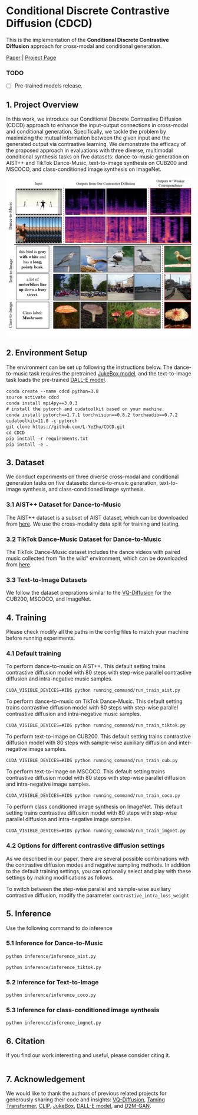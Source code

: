 # Conditional Discrete Contrastive Diffusion (CDCD)
 This is the implementation of the **Conditional Discrete Contrastive Diffusion** approach for cross-modal and conditional generation.

 [Paper]() | [Project Page]()


 ### TODO
 - [ ] Pre-trained models release.
 <!-- - [ ] I will summarize some training techniques and include them in the QA sections. -->


 ## 1. Project Overview
 In this work, we introduce our Conditional Discrete Contrastive Diffusion (CDCD) approach to enhance the input-output connections in cross-modal and conditional generation. 
 Specifically, we tackle the problem by maximizing the mutual information between the given input and the generated output via contrastive learning.
 We demonstrate the efficacy of the proposed approach in evaluations with three diverse, multimodal conditional synthesis tasks on five datasets: dance-to-music generation on AIST++ and TikTok Dance-Music, text-to-image synthesis on CUB200 and MSCOCO, and class-conditioned image synthesis on ImageNet.

 <p align="center">
    <img src="assets/teaser.png" width="550">

## 2. Environment Setup
The environment can be set up following the instructions below.
The dance-to-music task requires the pretrained [JukeBox model](https://github.com/openai/jukebox), and the text-to-image task loads the pre-trained [DALL-E model](https://github.com/openai/DALL-E).

```
conda create --name cdcd python=3.8
source activate cdcd
conda install mpi4py==3.0.3
# install the pytorch and cudatoolkit based on your machine.
conda install pytorch==1.7.1 torchvision==0.8.2 torchaudio==0.7.2 cudatoolkit=11.0 -c pytorch
git clone https://github.com/L-YeZhu/CDCD.git
cd CDCD
pip install -r requirements.txt
pip install -e .
```


## 3. Dataset
We conduct experiments on three diverse cross-modal and conditional generation tasks on five datasets: dance-to-music generation, text-to-image synthesis, and class-conditioned image synthesis.

### 3.1 AIST++ Dataset for Dance-to-Music
The AIST++ dataset is a subset of AIST dataset, which can be downloaded from [here](https://google.github.io/aistplusplus_dataset/download.html). We use the cross-modality data split for training and testing. 

### 3.2 TikTok Dance-Music Dataset for Dance-to-Music
The TikTok Dance-Music dataset includes the dance videos with paired music collected from "in the wild" environment, which can be downloaded from [here](https://github.com/L-YeZhu/D2M-GAN).

### 3.3 Text-to-Image Datasets
We follow the dataset preprations similar to the [VQ-Diffusion](https://github.com/cientgu/VQ-Diffusion) for the CUB200, MSCOCO, and ImageNet.



## 4. Training

Please check modify all the paths in the config files to match your machine before running experiments.


### 4.1 Default training
To perform dance-to-music on AIST++. This default setting trains contrastive diffusion model with 80 steps with step-wise parallel contrastive diffusion and intra-negative music samples.

```
CUDA_VISIBLE_DEVICES=#IDS python running_command/run_train_aist.py 
```

To perform dance-to-music on TikTok Dance-Music. This default setting trains contrastive diffusion model with 80 steps with step-wise parallel contrastive diffusion and intra-negative music samples.

```
CUDA_VISIBLE_DEVICES=#IDS python running_command/run_train_tiktok.py 
```

To perform text-to-image on CUB200. This default setting trains contrastive diffusion model with 80 steps with sample-wise auxiliary diffusion and inter-negative image samples.

```
CUDA_VISIBLE_DEVICES=#IDS python running_command/run_train_cub.py 
```

To perform text-to-image on MSCOCO. This default setting trains contrastive diffusion model with 80 steps with step-wise parallel diffusion and intra-negative image samples.

```
CUDA_VISIBLE_DEVICES=#IDS python running_command/run_train_coco.py 
```

To perform class conditioned image synthesis on ImageNet. This default setting trains contrastive diffusion model with 80 steps with step-wise parallel diffusion and intra-negative image samples.

```
CUDA_VISIBLE_DEVICES=#IDS python running_command/run_train_imgnet.py 
```

### 4.2 Options for different contrastive diffusion settings
As we described in our paper, there are several possible combinations with the contrastive diffusion modes and negative sampling methods. In addition to the default training settings, you can optionally select and play with these settings by making modifications as follows.

To switch between the step-wise parallel and sample-wise auxiliary contrastive diffusion, modify the parameter ```contrastive_intra_loss_weight ```



## 5. Inference

Use the following command to do inference

### 5.1 Inference for Dance-to-Music

```
python inference/inference_aist.py
```

```
python inference/inference_tiktok.py
```

### 5.2 Inference for Text-to-Image

```
python inference/inference_coco.py
```

### 5.3 Inference for class-conditioned image synthesis

```
python inference/inference_imgnet.py
```


## 6. Citation
If you find our work interesting and useful, please consider citing it.
```

```

## 7. Acknowledgement
We would like to thank the authors of previous related projects for generously sharing their code and insights: [VQ-Diffusion](https://github.com/cientgu/VQ-Diffusion), [Taming Transformer](https://github.com/CompVis/taming-transformers), [CLIP](https://github.com/openai/CLIP), [JukeBox](https://github.com/openai/jukebox), [DALL-E model](https://github.com/openai/DALL-E), and [D2M-GAN](https://github.com/L-YeZhu/D2M-GAN).




<!-- ## Sample-wise contrastive diffusion + inter negative samples

### To run the sample-wise contrastive diffusion for the image generation task, the env setup is the same as previous step-wise constrastive diffusion setting.
Compared to the previous step-wise diffusion, I modify the dataloader to include extra negative samples, and add the sample-wise auxiliary contrastive loss in diffusion.

### CUB-200 Dataset
I have finished the experiments on this dataset.

### COCO Dataset
1. First, we need to prepare some extra instance-level negative samples for each image from the training set. The extra negative samples are stored in the coco_negative_samples.json file in the ./image_synthesis/data folder. (This is already done)

2. Modify the config file coco_s.yaml in the ./configs folder. I have set the coco_s.yaml to the default setting for sample-wise contrastive diffusions, but it would probably to test different batch size in order to make full use of the memory in different machines. (Could try to test different batch size.)

3. Change the running script, I suggest to add the ''--output'' parameter to a path with enough space, since the intermediate checkpoint takes a lot of space (Modify the output path to your desired localtion)

4. Launch the experiments by executing 
```
CUDA_VISIBLE_DEVICES=#IDS python running_command/run_train_coco.py
```
In case of running on the cluster, a bash script may be further needed to submit the job.

5. For inference on the COCO dataset, use the inferece_coco.py script. Please specify the config, checkpoint, data annotations, and the output path in Line 153, 154, 155 and 168 before executing the command line below.
```
CUDA_VISIBLE_DEVICES=#ID python inference_coco.py
```


### ImageNet Dataset

For the experiments on the ImageNet, the pretrained vqgan model is different, need to download this model [vqgan_imagenet_f16_16384.pth](https://facevcstandard.blob.core.windows.net/t-shuygu/release_model/VQ-Diffusion/pretrained_model/taming_dvae/vqgan_imagenet_f16_16384.pth?sv=2019-12-12&st=2021-12-21T04%3A28%3A27Z&se=2028-12-22T04%3A28%3A00Z&sr=b&sp=r&sig=W5LJJ23tIdkLS7QIJJcxdTdo164i3X%2BCgdDZaAREapE%3D). This path need to be specified in the config/imagenet.yaml line 13.


1. ImageNet experiments use the class label embedding as the conditioning information. The extra negative samples are directly sampled in the dataloader, no extra file is needed. This option can be turned off by modifying the inter_negative_samples param in line 114 and 126 in the config/imagenet.yaml

2. Also try to modify the batch size in the imagenet.yaml to make better use of the memory/

3. Change the running script, I suggest to add the ''--output'' parameter to a path with enough space, since the intermediate checkpoint takes a lot of space (Modify the output path to your desired localtion)

4. Launch the experiments by executing 
```
CUDA_VISIBLE_DEVICES=#IDS python running_command/run_train_imagenet.py
```
In case of running on the cluster, a bash script may be further needed to submit the job.

5. For class-conditioned synthesis inference on ImageNet, use the inference_imgnet.py script. Specify the config, checkpoint and output path in Line 133 and 134, then use the following command.
```
CUDA_VISIBLE_DEVICES=#ID python inference_imgnet.py
```


## Step-wise contrastive diffusion + intra negative samples

To run the step-wise contrastive diffusion w/ intra negative samples, just need to modify the --contrastive_intra_loss_weight param to be a weight that not non-zero (5.0e-6 suggested, max 5.0e-5), and change the --contrastive_inter_loss_weight to be 0. 
 -->

